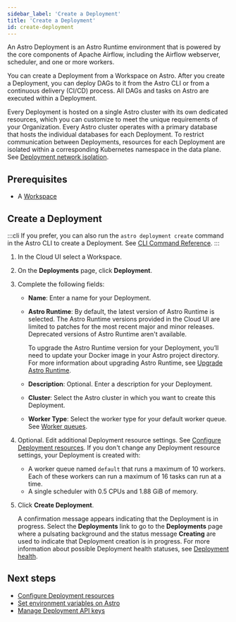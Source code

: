 ```yaml
---
sidebar_label: 'Create a Deployment'
title: 'Create a Deployment'
id: create-deployment
---
```


<head>
  <meta name="description" content="Learn how to create an Astro Deployment. After you’ve created a Deployment, you can deploy DAGs to it from the Astro command-line interface (CLI), or from a continuous integration and continuous delivery (CI/CD) pipeline." />
  <meta name="og:description" content="Learn how to create an Astro Deployment. After you’ve created a Deployment, you can deploy DAGs to it from the Astro command-line interface (CLI), or from a continuous integration and continuous delivery (CI/CD) pipeline." />
</head>


An Astro Deployment is an Astro Runtime environment that is powered by the core components of Apache Airflow, including the Airflow webserver, scheduler, and one or more workers.

You can create a Deployment from a Workspace on Astro. After you create a Deployment, you can deploy DAGs to it from the Astro CLI or from a continuous delivery (CI/CD) process. All DAGs and tasks on Astro are executed within a Deployment.

Every Deployment is hosted on a single Astro cluster with its own dedicated resources, which you can customize to meet the unique requirements of your Organization. Every Astro cluster operates with a primary database that hosts the individual databases for each Deployment.  To restrict communication between Deployments, resources for each Deployment are isolated within a corresponding Kubernetes namespace in the data plane. See [Deployment network isolation](data-protection.md#deployment-network-isolation).

## Prerequisites

- A [Workspace](manage-workspaces.md)

## Create a Deployment

:::cli
If you prefer, you can also run the `astro deployment create` command in the Astro CLI to create a Deployment. See [CLI Command Reference](cli/astro-deployment-create.md).
:::

1. In the Cloud UI select a Workspace.

2. On the **Deployments** page, click **Deployment**.

3. Complete the following fields:

    - **Name**: Enter a name for your Deployment.
    - **Astro Runtime**: By default, the latest version of Astro Runtime is selected. The Astro Runtime versions provided in the Cloud UI are limited to patches for the most recent major and minor releases. Deprecated versions of Astro Runtime aren't available.

        To upgrade the Astro Runtime version for your Deployment, you’ll need to update your Docker image in your Astro project directory. For more information about upgrading Astro Runtime, see [Upgrade Astro Runtime](upgrade-runtime.md).

    - **Description**: Optional. Enter a description for your Deployment.
    - **Cluster**: Select the Astro cluster in which you want to create this Deployment.
    - **Worker Type**: Select the worker type for your default worker queue. See [Worker queues](configure-deployment-resources.md#worker-queues).

4. Optional. Edit additional Deployment resource settings. See [Configure Deployment resources](configure-deployment-resources.md). If you don't change any Deployment resource settings, your Deployment is created with:

    - A worker queue named `default` that runs a maximum of 10 workers. Each of these workers can run a maximum of 16 tasks can run at a time.
    - A single scheduler with 0.5 CPUs and 1.88 GiB of memory.

5. Click **Create Deployment**.

    A confirmation message appears indicating that the Deployment is in progress. Select the **Deployments** link to go to the **Deployments** page where a pulsating background and the status message **Creating** are used to indicate that Deployment creation is in progress. For more information about possible Deployment health statuses, see [Deployment health](deployment-metrics.md#deployment-health).

## Next steps

- [Configure Deployment resources](configure-deployment-resources.md)
- [Set environment variables on Astro](environment-variables.md)
- [Manage Deployment API keys](api-keys.md)
